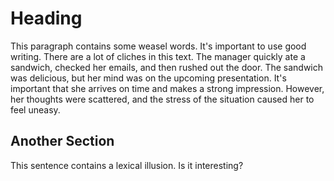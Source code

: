 # Heading

This paragraph contains some weasel words. It's important to use good writing. There are a lot of cliches in this text. The manager quickly ate a sandwich, checked her emails, and then rushed out the door. The sandwich was delicious, but her mind was on the upcoming presentation. It's important that she arrives on time and makes a strong impression. However, her thoughts were scattered, and the stress of the situation caused her to feel uneasy.

## Another Section

This sentence contains a lexical illusion. Is it interesting?


